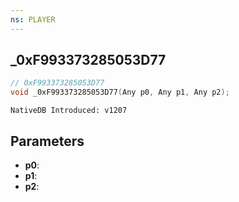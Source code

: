 ```yaml
---
ns: PLAYER
---
```

## _0xF993373285053D77

```c
// 0xF993373285053D77
void _0xF993373285053D77(Any p0, Any p1, Any p2);
```

```
NativeDB Introduced: v1207
```

## Parameters
* **p0**:
* **p1**:
* **p2**:
